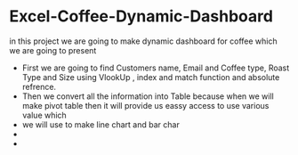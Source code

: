 # Excel-Coffee-Dynamic-Dashboard
in this project we are going to make dynamic dashboard for coffee which we are going to present 
- First we are going to find Customers name, Email and Coffee type,  Roast Type and Size using VlookUp , index and match function and absolute refrence.
- Then we convert all the information into Table because when we will make pivot table then it will provide us eassy access to use various value which
-  we will use to make line chart and bar char
- 
- 
